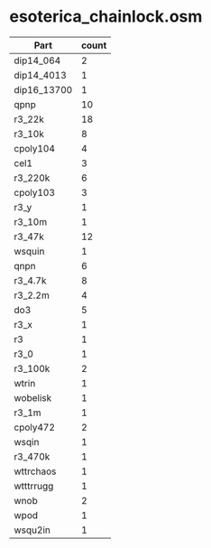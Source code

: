 esoterica_chainlock.osm
==========
| **Part** | **count** |
|----------|-----------|
|dip14_064|2| 
|dip14_4013|1| 
|dip16_13700|1| 
|qpnp|10| 
|r3_22k|18| 
|r3_10k|8| 
|cpoly104|4| 
|cel1|3| 
|r3_220k|6| 
|cpoly103|3| 
|r3_y|1| 
|r3_10m|1| 
|r3_47k|12| 
|wsquin|1| 
|qnpn|6| 
|r3_4.7k|8| 
|r3_2.2m|4| 
|do3|5| 
|r3_x|1| 
|r3|1| 
|r3_0|1| 
|r3_100k|2| 
|wtrin|1| 
|wobelisk|1| 
|r3_1m|1| 
|cpoly472|2| 
|wsqin|1| 
|r3_470k|1| 
|wttrchaos|1| 
|wtttrrugg|1| 
|wnob|2| 
|wpod|1| 
|wsqu2in|1| 
